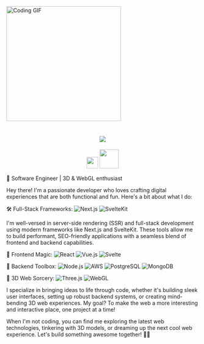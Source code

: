 <img src="https://media.giphy.com/media/13HgwGsXF0aiGY/giphy.gif" width="300" alt="Coding GIF">

<h1 align="center">
  <img src="https://readme-typing-svg.herokuapp.com/?lines=Hi+there!+👋;I'm+Damjan!&center=true&size=30">
</h1>

<p align="center">
  <img src="https://media.giphy.com/media/hvRJCLFzcasrR4ia7z/giphy.gif" width="30px">
  <img src="https://media.giphy.com/media/3oKIPnAiaMCws8nOsE/giphy.gif" width="50px">
</p>

🚀 Software Engineer | 3D & WebGL enthusiast

Hey there! I'm a passionate developer who loves crafting digital experiences that are both functional and fun. Here's a bit about what I do:

🛠️ Full-Stack Frameworks:
<img src="https://img.shields.io/badge/-Next.js-000000?style=flat-square&logo=next.js&logoColor=white" alt="Next.js" />
<img src="https://img.shields.io/badge/-SvelteKit-FF3E00?style=flat-square&logo=svelte&logoColor=white" alt="SvelteKit" />

I'm well-versed in server-side rendering (SSR) and full-stack development using modern frameworks like Next.js and SvelteKit. These tools allow me to build performant, SEO-friendly applications with a seamless blend of frontend and backend capabilities.

🎨 Frontend Magic:
<img src="https://img.shields.io/badge/-React-61DAFB?style=flat-square&logo=react&logoColor=black" alt="React" />
<img src="https://img.shields.io/badge/-Vue.js-4FC08D?style=flat-square&logo=vue.js&logoColor=white" alt="Vue.js" />
<img src="https://img.shields.io/badge/-Svelte-FF3E00?style=flat-square&logo=svelte&logoColor=white" alt="Svelte" />

🔧 Backend Toolbox:
<img src="https://img.shields.io/badge/-Node.js-339933?style=flat-square&logo=node.js&logoColor=white" alt="Node.js" />
<img src="https://img.shields.io/badge/-AWS-232F3E?style=flat-square&logo=amazon-aws&logoColor=white" alt="AWS" />
<img src="https://img.shields.io/badge/-PostgreSQL-336791?style=flat-square&logo=postgresql&logoColor=white" alt="PostgreSQL" />
<img src="https://img.shields.io/badge/-MongoDB-47A248?style=flat-square&logo=mongodb&logoColor=white" alt="MongoDB" />

🌟 3D Web Sorcery:
<img src="https://img.shields.io/badge/-Three.js-000000?style=flat-square&logo=three.js&logoColor=white" alt="Three.js" />
<img src="https://img.shields.io/badge/-WebGL-990000?style=flat-square&logo=webgl&logoColor=white" alt="WebGL" />

I specialize in bringing ideas to life through code, whether it's building sleek user interfaces, setting up robust backend systems, or creating mind-bending 3D web experiences. My goal? To make the web a more interesting and interactive place, one project at a time!

When I'm not coding, you can find me exploring the latest web technologies, tinkering with 3D models, or dreaming up the next cool web experience. Let's build something awesome together! 🚀✨

<!--
**iDamjan/iDamjan** is a ✨ _special_ ✨ repository because its `README.md` (this file) appears on your GitHub profile.

Here are some ideas to get you started:

- 🔭 I’m currently working on ...
- 🌱 I’m currently learning ...
- 👯 I’m looking to collaborate on ...
- 🤔 I’m looking for help with ...
- 💬 Ask me about ...
- 📫 How to reach me: ...
- 😄 Pronouns: ...
- ⚡ Fun fact: ...
-->
